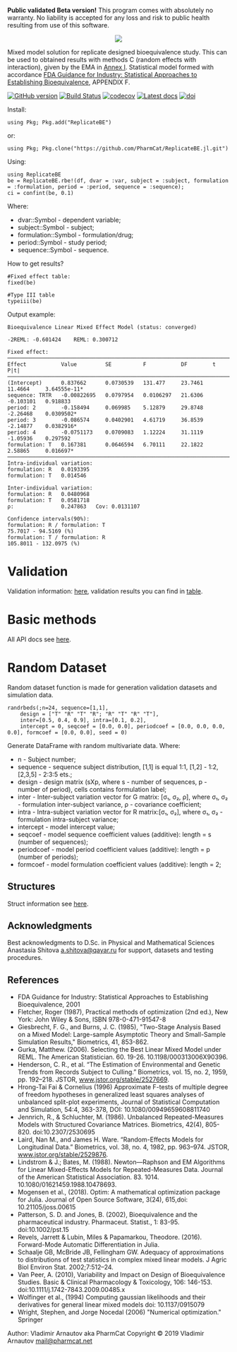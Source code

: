 **Public validated Beta version!** This program comes with absolutely no warranty. No liability is accepted for any loss and risk to public health resulting from use of this software.

<p align="center">
  <img src="https://github.com/PharmCat/ReplicateBE.jl/blob/master/docs/ReplicateBE-LogoNoSpace.png">
</p>

Mixed model solution for replicate designed bioequivalence study. This can be used to obtained results with methods C (random effects with interaction), given by the EMA in [Annex I](https://www.ema.europa.eu/en/documents/other/31-annex-i-statistical-analysis-methods-compatible-ema-bioequivalence-guideline_en.pdf "EMA/582648/2016, 21 September 2016"). Statistical model formed with accordance [FDA Guidance for Industry: Statistical Approaches to Establishing Bioequivalence](https://www.fda.gov/media/70958/download), APPENDIX F.

[![GitHub version](https://badge.fury.io/gh/PharmCat%2FReplicateBE.jl.svg)](https://badge.fury.io/gh/PharmCat%2FReplicateBE.jl)
[![Build Status](https://api.travis-ci.com/PharmCat/ReplicateBE.jl.svg?branch=master)](https://travis-ci.com/PharmCat/ReplicateBE.jl)
[![codecov](https://codecov.io/gh/PharmCat/ReplicateBE.jl/branch/master/graph/badge.svg)](https://codecov.io/gh/PharmCat/ReplicateBE.jl)
[![Latest docs](https://img.shields.io/badge/docs-latest-blue.svg)](https://pharmcat.github.io/ReplicateBE.jl/latest/)
[![doi](https://img.shields.io/badge/doi-10.13140%2FRG.2.2.27418.39363-blue)](https://doi.org/10.13140/RG.2.2.27418.39363)

Install:
```
using Pkg; Pkg.add("ReplicateBE")
```
or:
```
using Pkg; Pkg.clone("https://github.com/PharmCat/ReplicateBE.jl.git")
```

Using:
```
using ReplicateBE
be = ReplicateBE.rbe!(df, dvar = :var, subject = :subject, formulation = :formulation, period = :period, sequence = :sequence);
ci = confint(be, 0.1)
```
Where:

- dvar::Symbol - dependent variable;
- subject::Symbol - subject;
- formulation::Symbol - formulation/drug;
- period::Symbol - study period;
- sequence::Symbol - sequence.

How to get results?
```
#Fixed effect table:
fixed(be)

#Type III table
typeiii(be)
```

Output example:
```
Bioequivalence Linear Mixed Effect Model (status: converged)

-2REML: -0.601424    REML: 0.300712

Fixed effect:
────────────────────────────────────────────────────────────────────────────────────────────
Effect           Value         SE          F           DF        t           P|t|
────────────────────────────────────────────────────────────────────────────────────────────
(Intercept)      0.837662      0.0730539   131.477     23.7461   11.4664     3.64555e-11*
sequence: TRTR   -0.00822695   0.0797954   0.0106297   21.6306   -0.103101   0.918833
period: 2        -0.158494     0.069985    5.12879     29.8748   -2.26468    0.0309502*
period: 3        -0.086574     0.0402901   4.61719     36.8539   -2.14877    0.0382916*     
period: 4        -0.0751173    0.0709083   1.12224     31.1119   -1.05936    0.297592
formulation: T   0.167381      0.0646594   6.70111     22.1822   2.58865     0.016697*      
────────────────────────────────────────────────────────────────────────────────────────────
Intra-individual variation:
formulation: R   0.0193395   
formulation: T   0.014546

Inter-individual variation:
formulation: R   0.0480968
formulation: T   0.0581718
ρ:               0.247863   Cov: 0.0131107

Confidence intervals(90%):
formulation: R / formulation: T
75.7017 - 94.5169 (%)
formulation: T / formulation: R
105.8011 - 132.0975 (%)
```

# Validation

Validation information: [here](https://pharmcat.github.io/ReplicateBE.jl/latest/testval/), validation results you can find in [table](https://github.com/PharmCat/ReplicateBE.jl/blob/master/validation/validation_results_table.csv).

# Basic methods

All API docs see [here](https://pharmcat.github.io/ReplicateBE.jl/latest/api/).

# Random Dataset

Random dataset function is made for generation validation datasets and simulation data.  

```
randrbeds(;n=24, sequence=[1,1],
    design = ["T" "R" "T" "R"; "R" "T" "R" "T"],
    inter=[0.5, 0.4, 0.9], intra=[0.1, 0.2],
    intercept = 0, seqcoef = [0.0, 0.0], periodcoef = [0.0, 0.0, 0.0, 0.0], formcoef = [0.0, 0.0], seed = 0)
```
Generate DataFrame with random multivariate data. Where:

 - n - Subject number;
 - sequence - sequence subject distribution, [1,1] is equal 1:1, [1,2] - 1:2, [2,3,5] - 2:3:5 ets.;
 - design - design matrix (sXp, where s - number of sequences, p - number of period), cells contains formulation label;
 - inter - Inter-subject variation vector for G matrix: [σ₁, σ₂, ρ], where σ₁, σ₂ - formulation inter-subject variance,  ρ - covariance coefficient;
 - intra - Intra-subject variation vector for R matrix:[σ₁, σ₂], where σ₁, σ₂ - formulation intra-subject variance;
 - intercept - model intercept value;
 - seqcoef - model sequence coefficient values (additive): length = s (number of sequences);
 - periodcoef - model period coefficient values (additive): length = p (number of periods);
 - formcoef - model formulation coefficient values (additive): length = 2;

## Structures

Struct information see [here](https://pharmcat.github.io/ReplicateBE.jl/latest/struct/).

## Acknowledgments

Best acknowledgments to D.Sc. in Physical and Mathematical Sciences Anastasia Shitova <a.shitova@qayar.ru> for support, datasets and testing procedures.

## References

* FDA Guidance for Industry: Statistical Approaches to Establishing Bioequivalence, 2001
* Fletcher, Roger (1987), Practical methods of optimization (2nd ed.), New York: John Wiley & Sons, ISBN 978-0-471-91547-8
* Giesbrecht, F. G., and Burns, J. C. (1985), "Two-Stage Analysis Based on a Mixed Model: Large-sample Asymptotic Theory and Small-Sample Simulation Results," Biometrics, 41, 853-862.
* Gurka, Matthew. (2006). Selecting the Best Linear Mixed Model under REML. The American Statistician. 60. 19-26. 10.1198/000313006X90396.
* Henderson, C. R., et al. “The Estimation of Environmental and Genetic Trends from Records Subject to Culling.” Biometrics, vol. 15, no. 2, 1959, pp. 192–218. JSTOR, www.jstor.org/stable/2527669.
* Hrong-Tai Fai & Cornelius (1996) Approximate F-tests of multiple degree of freedom hypotheses in generalized least squares analyses of unbalanced split-plot experiments, Journal of Statistical Computation and Simulation, 54:4, 363-378, DOI: 10.1080/00949659608811740
* Jennrich, R., & Schluchter, M. (1986). Unbalanced Repeated-Measures Models with Structured Covariance Matrices. Biometrics, 42(4), 805-820. doi:10.2307/2530695
* Laird, Nan M., and James H. Ware. “Random-Effects Models for Longitudinal Data.” Biometrics, vol. 38, no. 4, 1982, pp. 963–974. JSTOR, www.jstor.org/stable/2529876.
* Lindstrom & J.; Bates, M. (1988). Newton—Raphson and EM Algorithms for Linear Mixed-Effects Models for Repeated-Measures Data. Journal of the American Statistical Association. 83. 1014. 10.1080/01621459.1988.10478693.
* Mogensen et al., (2018). Optim: A mathematical optimization package for Julia. Journal of Open Source Software, 3(24), 615,doi: 10.21105/joss.00615
* Patterson, S. D. and Jones, B. (2002), Bioequivalence and the pharmaceutical industry. Pharmaceut. Statist., 1: 83-95. doi:10.1002/pst.15
* Revels, Jarrett & Lubin, Miles & Papamarkou, Theodore. (2016). Forward-Mode Automatic Differentiation in Julia.
* Schaalje GB, McBride JB, Fellingham GW. Adequacy of approximations to distributions of test statistics in complex mixed linear models. J Agric Biol Environ Stat. 2002;7:512–24.
* Van Peer, A. (2010), Variability and Impact on Design of Bioequivalence Studies. Basic & Clinical Pharmacology & Toxicology, 106: 146-153. doi:10.1111/j.1742-7843.2009.00485.x
* Wolfinger et al., (1994) Computing gaussian likelihoods and their derivatives for general linear mixed models doi: 10.1137/0915079
* Wright, Stephen, and Jorge Nocedal (2006) "Numerical optimization." Springer

Author: Vladimir Arnautov aka PharmCat
Copyright © 2019 Vladimir Arnautov <mail@pharmcat.net>
